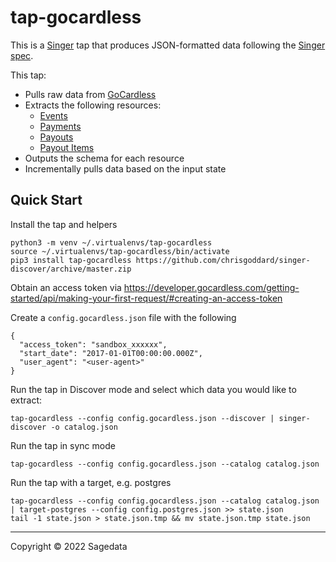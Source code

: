 # tap-gocardless

This is a [Singer](https://singer.io) tap that produces JSON-formatted data
following the [Singer spec](https://github.com/singer-io/getting-started/blob/master/SPEC.md).

This tap:

- Pulls raw data from [GoCardless](https://gocardless.com/)
- Extracts the following resources:
  - [Events](https://developer.gocardless.com/api-reference/#events-list-events)
  - [Payments](https://developer.gocardless.com/api-reference/#payments-list-payments)
  - [Payouts](https://developer.gocardless.com/api-reference/#payouts-list-payouts)
  - [Payout Items](https://developer.gocardless.com/api-reference/#payout-items-get-all-payout-items-in-a-single-payout)
- Outputs the schema for each resource
- Incrementally pulls data based on the input state

## Quick Start

Install the tap and helpers

    python3 -m venv ~/.virtualenvs/tap-gocardless
    source ~/.virtualenvs/tap-gocardless/bin/activate
    pip3 install tap-gocardless https://github.com/chrisgoddard/singer-discover/archive/master.zip

Obtain an access token via https://developer.gocardless.com/getting-started/api/making-your-first-request/#creating-an-access-token

Create a `config.gocardless.json` file with the following

```
{
  "access_token": "sandbox_xxxxxx",
  "start_date": "2017-01-01T00:00:00.000Z",
  "user_agent": "<user-agent>"
}
```

Run the tap in Discover mode and select which data you would like to extract:

    tap-gocardless --config config.gocardless.json --discover | singer-discover -o catalog.json

Run the tap in sync mode

    tap-gocardless --config config.gocardless.json --catalog catalog.json

Run the tap with a target, e.g. postgres

    tap-gocardless --config config.gocardless.json --catalog catalog.json | target-postgres --config config.postgres.json >> state.json
    tail -1 state.json > state.json.tmp && mv state.json.tmp state.json

---

Copyright &copy; 2022 Sagedata
